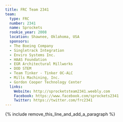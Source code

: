 ```yaml
---
title: FRC Team 2341
team:
  type: FRC
  number: 2341
  name: Sprockets
  rookie_year: 2008
  location: Shawnee, Oklahoma, USA
  sponsors:
  - The Boeing Company
  - Singletrack Integration
  - Enviro Systems Inc.
  - HAAS Foundation
  - EGR Architectural Millworks
  - DOD STEM
  - Team Tinker - Tinker OC-ALC
  - Mills Machining, Inc.
  - Gordon Cooper Technology Center
  links:
    Website: http://sprocketsteam2341.weebly.com
    Facebook: https://www.facebook.com/sprockets2341
    Twitter: https://twitter.com/frc2341
---
```


{% include remove_this_line_and_add_a_paragraph %}